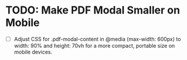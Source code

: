 # TODO: Make PDF Modal Smaller on Mobile

- [ ] Adjust CSS for .pdf-modal-content in @media (max-width: 600px) to width: 90% and height: 70vh for a more compact, portable size on mobile devices.

